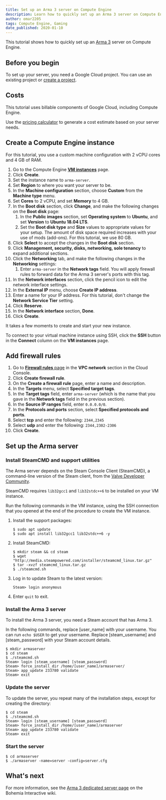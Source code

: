```yaml
---
title: Set up an Arma 3 server on Compute Engine
description: Learn how to quickly set up an Arma 3 server on Compute Engine.
author: omar2205
tags: Compute Engine, Gaming
date_published: 2020-01-10
---
```


This tutorial shows how to quickly set up an [Arma 3](https://arma3.com/) server on Compute Engine.

## Before you begin

To set up your server, you need a Google Cloud project. You can use an existing project or
[create a project](https://console.cloud.google.com/project).

## Costs

This tutorial uses billable components of Google Cloud, including Compute Engine.

Use the [pricing calculator](https://cloud.google.com/products/calculator/)
to generate a cost estimate based on your server needs.

## Create a Compute Engine instance

For this tutorial, you use a custom machine configuration with 2 vCPU cores and 4 GB of RAM.

1.  Go to the Compute Engine [**VM instances**](https://console.cloud.google.com/compute/instances) page.
1.  Click **Create**.
1.  Set the instance name to `arma-server`.
1.  Set **Region** to where you want your server to be.
1.  In the **Machine configuration** section, choose **Custom** from the **Machine type** menu.
1.  Set **Cores** to  2 vCPU, and set **Memory** to 4 GB.
1.  In the **Boot disk** section, click **Change**, and make the following changes on the **Boot disk** page: 
    1.  In the **Public images** section, set **Operating system** to **Ubuntu**, and set **Version** to
    **Ubuntu 18.04 LTS**.
    1.  Set the **Boot disk type** and **Size** values to appropriate values for your setup. The amount of disk space
        required increases with your use of mods (add-ons). For this tutorial, we use 80 GB.
1.  Click **Select** to accept the changes in the **Boot disk** section.
1.  Click **Management, security, disks, networking, sole tenancy** to expand additional sections.
1.  Click the **Networking** tab, and make the following changes in the **Networking** settings:
    1.  Enter `arma-server` in the **Network tags** field. You will apply firewall rules to forward data for the Arma 3
        server's ports with this tag.
   1.  In the **Network interfaces** section, click the pencil icon to edit the network interface settings. 
   1.  In the **External IP** menu, choose **Create IP address**.
   1.  Enter a name for your IP address. For this tutorial, don't change the **Network Service Tier** setting.
   1.  Click **Reserve**.
   1.  In the **Network interface** section, **Done**.
1. Click **Create**.

It takes a few moments to create and start your new instance.

To connect to your virtual machine instance using SSH, click the **SSH** button in the **Connect** column on the
**VM instances** page.

## Add firewall rules

1.  Go to [**Firewall rules** page](https://console.cloud.google.com/networking/firewalls/list) in the **VPC network** 
    section in the Cloud Console.
1.  Click **Create firewall rule**.
1.  On the **Create a firewall rule** page, enter a name and description.
1.  In the **Targets** menu, select **Specified target tags**.
1.  In the **Target tags** field, enter `arma-server` (which is the name that you gave in the **Network tags** field in
    the previous section).
1.  In the **Source IP ranges** field, enter `0.0.0.0/0`.
1.  In the **Protocols and ports** section, select **Specified protocols and ports**.
1.  Select **tcp** and enter the following: `2344,2345`
1.  Select **udp** and enter the following: `2344,2302-2306`
1.  Click **Create**.

## Set up the Arma server

### Install SteamCMD and support utilities

The Arma server depends on the Steam Console Client (SteamCMD), a command-line version of the Steam client, from the
[Valve Developer Community](https://developer.valvesoftware.com/wiki/Valve_Developer_Community:About).

SteamCMD requires `lib32gcc1` and `lib32stdc++6` to be installed on your VM instance.

Run the following commands in the VM instance, using the SSH connection that you opened at the end of the procedure to
create the VM instance.
    
1.  Install the support packages:

        $ sudo apt update
        $ sudo apt install lib32gcc1 lib32stdc++6 -y

1.  Install SteamCMD:

        $ mkdir steam && cd steam
        $ wget "http://media.steampowered.com/installer/steamcmd_linux.tar.gz"
        $ tar -xvzf steamcmd_linux.tar.gz
        $ ./steamcmd.sh

1.  Log in to update Steam to the latest version:

        Steam> login anonymous
        
1.  Enter `quit` to exit.

### Install the Arma 3 server

To install the Arma 3 server, you need a Steam account that has Arma 3.

In the following commands, replace [user_name] with your username. You can run `echo $USER` to get your username. Replace 
[steam_username] and [steam_password] with your Steam account details.

    $ mkdir armaserver
    $ cd steam
    $ ./steamcmd.sh
    Steam> login [steam_username] [steam_password]
    Steam> force_install_dir /home/[user_name]/armaserver/
    Steam> app_update 233780 validate
    Steam> exit

### Update the server

To update the server, you repeat many of the installation steps, except for creating the directory:

    $ cd steam
    $ ./steamcmd.sh
    Steam> login [steam_username] [steam_password]
    Steam> force_install_dir /home/[user_name]/armaserver
    Steam> app_update 233780 validate
    Steam> exit

### Start the server

    $ cd armaserver
    $ ./armaserver -name=server -config=server.cfg

## What's next

For more information, see the
[Arma 3 dedicated server page](https://community.bistudio.com/wiki/Arma_3_Dedicated_Server#Configuration) on the 
Bohemia Interactive wiki.


